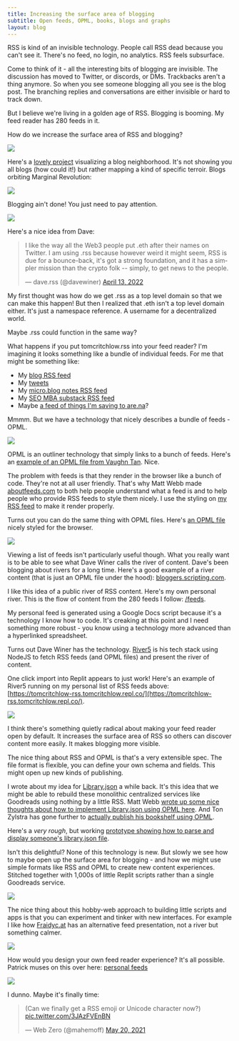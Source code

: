 ```yaml
---
title: Increasing the surface area of blogging
subtitle: Open feeds, OPML, books, blogs and graphs
layout: blog
---
```


RSS is kind of an invisible technology. People call RSS dead because you can't see it. There's no feed, no login, no analytics. RSS feels subsurface.

Come to think of it - all the interesting bits of blogging are invisible. The discussion has moved to Twitter, or discords, or DMs. Trackbacks aren't a thing anymore. So when you see someone blogging all you see is the blog post. The branching replies and conversations are either invisible or hard to track down.

But I believe we're living in a golden age of RSS. Blogging is booming. My feed reader has 280 feeds in it.

How do we increase the surface area of RSS and blogging? 

<img class="w2" src="/images/rsssvg.svg" />

Here's a [lovely project](https://jacobw.xyz/projects/blog_graph/) visualizing a blog neighborhood. It's not showing you all blogs (how could it!) but rather mapping a kind of specific terroir. Blogs orbiting Marginal Revolution:

![](/images/blog-graph.png)

Blogging ain't done! You just need to pay attention.

<img class="w2" src="/images/rsssvg.svg" />

Here's a nice idea from Dave:

<blockquote class="twitter-tweet"><p lang="en" dir="ltr">I like the way all the Web3 people put .eth after their names on Twitter. I am using .rss because however weird it might seem, RSS is due for a bounce-back, it&#39;s got a strong foundation, and it has a simpler mission than the crypto folk -- simply, to get news to the people.</p>&mdash; dave.rss (@davewiner) <a href="https://twitter.com/davewiner/status/1514078580602454020?ref_src=twsrc%5Etfw">April 13, 2022</a></blockquote> <script async src="https://platform.twitter.com/widgets.js" charset="utf-8"></script>

My first thought was how do we get .rss as a top level domain so that we can make this happen! But then I realized that .eth isn't a top level domain either. It's just a namespace reference. A username for a decentralized world.

Maybe .rss could function in the same way?

What happens if you put tomcritchlow.rss into your feed reader? I'm imagining it looks something like a bundle of individual feeds. For me that might be something like:

- My [blog RSS feed](https://tomcritchlow.com/feed.xml)
- My [tweets](https://twitter.com/tomcritchlow)
- My [micro.blog notes RSS feed](https://notes.tomcritchlow.com/feed.json)
- My [SEO MBA substack RSS feed](https://seomba.substack.com/feed)
- Maybe [a feed of things I'm saving to are.na](https://www.are.na/tom-critchlow/feed/rss)?

Mmmm. But we have a technology that nicely describes a bundle of feeds - OPML.

<img class="w2" src="/images/rsssvg.svg" />

OPML is an outliner technology that simply links to a bunch of feeds. Here's an [example of an OPML file from Vaughn Tan](https://vaughntan.org/Files/feeds.opml). Nice.

The problem with feeds is that they render in the browser like a bunch of code. They're not at all user friendly. That's why Matt Webb made [aboutfeeds.com](https://aboutfeeds.com/) to both help people understand what a feed is and to help people who provide RSS feeds to style them nicely. I use the styling on [my RSS feed](https://tomcritchlow.com/feed.xml) to make it render properly.

Turns out you can do the same thing with OPML files. Here's [an OPML file](https://maya.land/blogroll.opml) nicely styled for the browser.

<img class="w2" src="/images/rsssvg.svg" />

Viewing a list of feeds isn't particularly useful though. What you really want is to be able to see what Dave Winer calls the river of content. Dave's been blogging about rivers for a long time. Here's a good example of a river content (that is just an OPML file under the hood): [bloggers.scripting.com](http://bloggers.scripting.com).

I like this idea of a public river of RSS content. Here's my own personal river. This is the flow of content from the 280 feeds I follow: [/feeds](https://tomcritchlow.com/feeds).

My personal feed is generated using a Google Docs script because it's a technology I know how to code. It's creaking at this point and I need something more robust - you know using a technology more advanced than a hyperlinked spreadsheet.

Turns out Dave Winer has the technology. [River5](https://github.com/scripting/river5) is his tech stack using NodeJS to fetch RSS feeds (and OPML files) and present the river of content.

One click import into Replit appears to just work! Here's an example of River5 running on my personal list of RSS feeds above: [https://tomcritchlow-rss.tomcritchlow.repl.co/](https://tomcritchlow-rss.tomcritchlow.repl.co/).

<img class="w2" src="/images/rsssvg.svg" />

I think there's something quietly radical about making your feed reader open by default. It increases the surface area of RSS so others can discover content more easily. It makes blogging more visible.

The nice thing about RSS and OPML is that's a very extensible spec. The file format is flexible, you can define your own schema and fields. This might open up new kinds of publishing.

I wrote about my idea for [Library.json](https://tomcritchlow.com/2020/04/15/library-json/) a while back. It's this idea that we might be able to rebuild these monolithic centralized services like Goodreads using nothing by a little RSS. Matt Webb [wrote up some nice thoughts about how to implement Library.json using OPML here](https://interconnected.org/home/2020/04/16/rss_for_books). And Ton Zylstra has gone further to [actually publish his bookshelf using OPML](https://www.zylstra.org/blog/2021/05/going-in-opml-rss-json-circles/).

Here's a *very rough*, but working [prototype showing how to parse and display someone's library.json file](https://library-json-node-2.tomcritchlow.repl.co/library?url=https://tomcritchlow.com/library.json).

Isn't this delightful? None of this technology is new. But slowly we see how to maybe open up the surface area for blogging - and how we might use simple formats like RSS and OPML to create new content experiences. Stitched together with 1,000s of little Replit scripts rather than a single Goodreads service.

<img class="w2" src="/images/rsssvg.svg" />

The nice thing about this hobby-web approach to building little scripts and apps is that you can experiment and tinker with new interfaces. For example I like how [Fraidyc.at](https://fraidyc.at/) has an alternative feed presentation, not a river but something calmer.

![](https://fraidyc.at/images/fraidycat-oct2019.png)

How would you design your own feed reader experience? It's all possible. Patrick muses on this over here: [personal feeds](https://sentiers.media/personal-feeds/)

<img class="w2" src="/images/rsssvg.svg" />

I dunno. Maybe it's finally time:

<blockquote class="twitter-tweet" data-conversation="none"><p lang="en" dir="ltr">(Can we finally get a RSS emoji or Unicode character now?) <a href="https://t.co/3JAzFVEnBN">pic.twitter.com/3JAzFVEnBN</a></p>&mdash; Web Zero (@mahemoff) <a href="https://twitter.com/mahemoff/status/1395282741009154048?ref_src=twsrc%5Etfw">May 20, 2021</a></blockquote> <script async src="https://platform.twitter.com/widgets.js" charset="utf-8"></script>